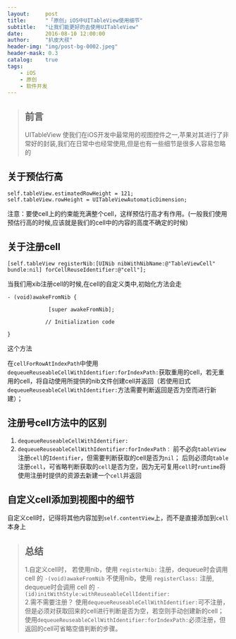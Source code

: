 ```yaml
---
layout:     post
title:      "「原创」iOS中UITableView使用细节"
subtitle:   "让我们能更好的去使用UITableView"
date:       2016-08-10 12:00:00
author:     "扒皮大叔"
header-img: "img/post-bg-0002.jpeg"
header-mask: 0.3
catalog:    true
tags:
    - iOS
    - 原创
    - 软件开发
---
```


> ## 前言
> UITableView 使我们在iOS开发中最常用的视图控件之一,苹果对其进行了非常好的封装,我们在日常中也经常使用,但是也有一些细节是很多人容易忽略的

## 关于预估行高
```
self.tableView.estimatedRowHeight = 121;
self.tableView.rowHeight = UITableViewAutomaticDimension;
```
注意：要使cell上的约束能充满整个cell，这样预估行高才有作用。(一般我们使用预估行高的时候,应该就是我们的cell中的内容的高度不确定的时候)

## 关于注册cell
```Object-C
[self.tableView registerNib:[UINib nibWithNibName:@"TableViewCell" bundle:nil] forCellReuseIdentifier:@"cell"];
```
当我们用xib注册cell的时候,在cell的自定义类中,初始化方法会走
```Object-C
- (void)awakeFromNib {

             [super awakeFromNib];

            // Initialization code

}
```
这个方法

在`cellForRowAtIndexPath`中使用`dequeueReuseableCellWithIdentifier:forIndexPath:`获取重用的cell，若无重用的cell，将自动使用所提供的nib文件创建cell并返回（若使用旧式`dequeueReuseableCellWithIdentifier:`方法需要判断返回是否为空而进行新建）；

## 注册号cell方法中的区别
1. `dequeueReuseableCellWithIdentifier:`
2. `dequeueReuseableCellWithIdentifier:forIndexPath：`
前不必向`tableView`注册`cell`的`Identifier`，但需要判断获取的cell是否为`nil`；
后则必须向`table`注册`cell`，可省略判断获取的`cell`是否为空，因为无可复用`cell`时`runtime`将使用注册时提供的资源去新建一个`cell`并返回

## 自定义cell添加到视图中的细节
自定义cell时，记得将其他内容加到`self.contentView`上，而不是直接添加到` cell `本身上

> ## 总结
> 1.自定义cell时，
若使用nib，使用 `registerNib:` 注册，dequeue时会调用 cell 的 `-(void)awakeFromNib`
不使用nib，使用 `registerClass:` 注册, dequeue时会调用 cell 的 `- (id)initWithStyle:withReuseableCellIdentifier:`
> </br>
> 2.需不需要注册？
使用`dequeueReuseableCellWithIdentifier:`可不注册，但是必须对获取回来的cell进行判断是否为空，若空则手动创建新的cell；
使用`dequeueReuseableCellWithIdentifier:forIndexPath:`必须注册，但返回的cell可省略空值判断的步骤。



